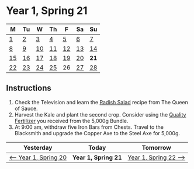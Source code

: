 # Year 1, Spring 21

| M                          | Tu                        | W                         | Th                        | F                         | Sa                        | Su                        |
| -------------------------- | ------------------------- | ------------------------- | ------------------------- |-------------------------- | ------------------------- | ------------------------- |
| [1](year-1-spring-1.md)    | [2](year-1-spring-2.md)   | [3](year-1-spring-3.md)   | [4](year-1-spring-4.md)   | [5](year-1-spring-5.md)   | [6](year-1-spring-6.md)   | [7](year-1-spring-7.md)   |
| [8](year-1-spring-8.md)    | [9](year-1-spring-9.md)   | [10](year-1-spring-10.md) | [11](year-1-spring-11.md) | [12](year-1-spring-12.md) | [13](year-1-spring-13.md) | [14](year-1-spring-14.md) |
| [15](year-1-spring-15.md)  | [16](year-1-spring-16.md) | [17](year-1-spring-17.md) | [18](year-1-spring-18.md) | [19](year-1-spring-19.md) | [20](year-1-spring-20.md) | **21**                    |
| [22](year-1-spring-22.md)  | [23](year-1-spring-23.md) | [24](year-1-spring-24.md) | [25](year-1-spring-25.md) | 26                        | [27](year-1-spring-27.md) | [28](year-1-spring-28.md) |

## Instructions

1. Check the Television and learn the [Radish Salad](https://stardewvalleywiki.com/Radish_Salad) recipe from The Queen of Sauce.
2. Harvest the Kale and plant the second crop. Consider using the [Quality Fertilizer](https://stardewvalleywiki.com/Quality_Fertilizer) you received from the 5,000g Bundle.
3. At 9:00 am, withdraw five Iron Bars from Chests. Travel to the Blacksmith and upgrade the Copper Axe to the Steel Axe for 5,000g.

| Yesterday                                   | Today                 | Tomorrow                                    |
| ------------------------------------------- | --------------------- | ------------------------------------------- |
| [⟵ Year 1, Spring 20](year-1-spring-20.md) | **Year 1, Spring 21** | [Year 1, Spring 22 ⟶](year-1-spring-22.md) |
